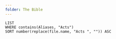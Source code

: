 ```yaml
---
folder: The Bible
---
```


```dataview
LIST 
WHERE contains(Aliases, "Acts")
SORT number(replace(file.name, "Acts ", "")) ASC
```
 
